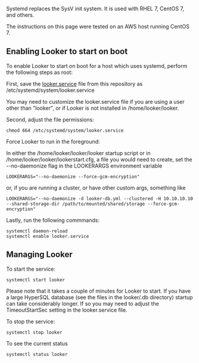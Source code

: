 Systemd replaces the SysV init system. It is used with RHEL 7, CentOS 7, and others. 

The instructions on this page were tested on an AWS host running CentOS 7.  

## Enabling Looker to start on boot
To enable Looker to start on boot for a host which uses systemd, perform the following steps as root:

First, save the [looker.service](https://raw.githubusercontent.com/looker/customer-scripts/master/startup_scripts/systemd/looker.service) file from this repository as /etc/systemd/system/looker.service

You may need to customize the looker.service file if you are using a user other than "looker", or if
Looker is not installed in /home/looker/looker.

Second, adjust the file permissions:

```
chmod 664 /etc/systemd/system/looker.service
```

Force Looker to run in the foreground:

In either the /home/looker/looker/looker startup script or in /home/looker/looker/lookerstart.cfg, a file you would need to create, set the --no-daemonize flag in the LOOKERARGS environment variable

```
LOOKERARGS="--no-daemonize --force-gcm-encryption"
```
or, if you are running a cluster, or have other custom args, something like
```
LOOKERARGS="--no-daemonize -d looker-db.yml --clustered -H 10.10.10.10 --shared-storage-dir	/path/to/mounted/shared/storage --force-gcm-encryption"
```

Lastly, run the following commmands:

```
systemctl daemon-reload
systemctl enable looker.service
```

## Managing Looker

To start the service:
```
systemctl start looker
```
Please note that it takes a couple of minutes for Looker to start. If you have a large HyperSQL database
(see the files in the looker/.db directory) startup can take considerably longer. If so you may need to
adjust the TimeoutStartSec setting in the looker.service file.

To stop the service:
```
systemctl stop looker
```

To see the current status
```
systemctl status looker
```
